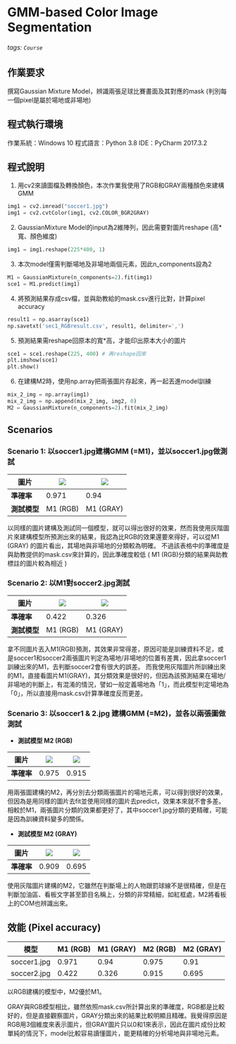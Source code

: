 # GMM-based Color Image Segmentation
###### tags: `Course`

## 作業要求
撰寫Gaussian Mixture Model，辨識兩張足球比賽畫面及其對應的mask (判別每一個pixel是屬於場地或非場地)

## 程式執行環境
作業系統：Windows 10
程式語言：Python 3.8
IDE：PyCharm 2017.3.2

## 程式說明
1. 用cv2來讀圖檔及轉換顏色，本次作業我使用了RGB和GRAY兩種顏色來建構GMM
```python
img1 = cv2.imread("soccer1.jpg")
img1 = cv2.cvtColor(img1, cv2.COLOR_BGR2GRAY)
``` 

2. GaussianMixture Model的input為2維陣列，因此需要對圖片reshape (高*寬、顏色維度) 
```python
img1 = img1.reshape(225*400, 1)
``` 

3. 本次model僅需判斷場地及非場地兩個元素，因此n_components設為2
```python
M1 = GaussianMixture(n_components=2).fit(img1)
sce1 = M1.predict(img1)
``` 

4. 將預測結果存成csv檔，並與助教給的mask.csv進行比對，計算pixel accuracy
```python
result1 = np.asarray(sce1)
np.savetxt('sec1_RGBresult.csv', result1, delimiter=',')
```  

5. 預測結果需reshape回原本的寬*高，才能印出原本大小的圖片
```python
sce1 = sce1.reshape(225, 400) # 再reshape回來
plt.imshow(sce1)
plt.show()
```

6. 在建構M2時，使用np.array把兩張圖片存起來，再一起丟進model訓練
```python
mix_2_img = np.array(img1)
mix_2_img = np.append(mix_2_img, img2, 0)
M2 = GaussianMixture(n_components=2).fit(mix_2_img)
```  

## Scenarios
### Scenario 1: 以soccer1.jpg建構GMM (=M1)，並以soccer1.jpg做測試
 	
| 圖片         | ![](https://i.imgur.com/RjP8CO5.png) | ![](https://i.imgur.com/MhkjLTf.png) |
|-| -------- | -------- |
|**準確率**| 0.971 | 0.94     |
|**測試模型**| M1 (RGB) | M1 (GRAY) |

以同樣的圖片建構及測試同一個模型，就可以得出很好的效果，然而我使用灰階圖片來建構模型所預測出來的結果，我認為比RGB的效果還要來得好，可以從M1 (GRAY) 的圖片看出，其場地與非場地的分類較為明確。
不過該表格中的準確度是與助教提供的mask.csv來計算的，因此準確度較低 ( M1 (RGB)分類的結果與助教標註的圖片較為相近 )

### Scenario 2: 以M1對soccer2.jpg測試

|圖片| ![](https://i.imgur.com/InYPRSH.png) | ![](https://i.imgur.com/0qx3S0K.png) |
|-| -------- | -------- |
|**準確率**| 0.422 | 0.326     |
|**測試模型**| M1 (RGB) | M1 (GRAY) |

拿不同圖片丟入M1(RGB)預測，其效果非常得差，原因可能是訓練資料不足，或是soccer1和soccer2兩張圖片判定為場地/非場地的位置有差異，因此拿soccer1訓練出來的M1，去判斷soccer2會有很大的誤差。
而我使用灰階圖片所訓練出來的M1，直接看圖片M1(GRAY)，其分類效果是很好的，但因為該預測結果在場地/非場地的判斷上，有混淆的情況，譬如一般定義場地為「1」，而此模型判定場地為「0」，所以直接用mask.csv計算準確度反而更差。

### Scenario 3: 以soccer1 & 2.jpg 建構GMM (=M2)，並各以兩張圖做測試
* **測試模型 M2 (RGB)**

|圖片| ![](https://i.imgur.com/YIJXhLn.png)|![](https://i.imgur.com/9DrLVXL.png)|
|-| -------- | -------- |
|**準確率**| 0.975 | 0.915 |

用兩張圖建構的M2，再分別去分類兩張圖片的場地元素，可以得到很好的效果，但因為是用同樣的圖片去fit並使用同樣的圖片去predict，效果本來就不會多差。
相較於M1，兩張圖片分類的效果都更好了，其中soccer1.jpg分類的更精確，可能是因為訓練資料變多的關係。

* **測試模型 M2 (GRAY)**

|圖片| ![](https://i.imgur.com/pGPbuzE.png) | ![](https://i.imgur.com/U3tHer4.png)|
|-| -------- | -------- |
|**準確率**| 0.909 | 0.695 |

使用灰階圖片建構的M2，它雖然在判斷場上的人物跟罰球線不是很精確，但是在判斷加油區、看板文字甚至節目名稱上，分類的非常精細，如紅框處，M2將看板上的COM也辨識出來。

## 效能 (Pixel accuracy)


| 模型 | M1 (RGB) |M1 (GRAY)| M2 (RGB) | M2 (GRAY) |
| -------- | -------- | --- | --- | -------- |
| soccer1.jpg | 0.971 | 0.94 |0.975 |0.91 |
| soccer2.jpg |0.422 |0.326 |0.915 | 0.695 |

以RGB建構的模型中，M2優於M1。

GRAY與RGB模型相比，雖然依照mask.csv所計算出來的準確度，RGB都是比較好的，但是直接觀察圖片，GRAY分類出來的結果比較明顯且精確。我覺得原因是RGB用3個維度來表示圖片，但GRAY圖片只以0和1來表示，因此在圖片成份比較單純的情況下，model比較容易讀懂圖片，能更精確的分析場地與非場地元素。

